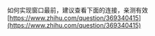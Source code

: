 
如何实现窗口最前，建议查看下面的连接，亲测有效
[https://www.zhihu.com/question/369340415](https://www.zhihu.com/question/369340415)
